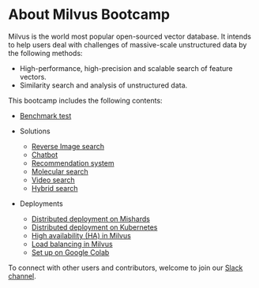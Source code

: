 # About Milvus Bootcamp

Milvus is the world most popular open-sourced vector database. It intends to help users deal with challenges of massive-scale unstructured data by the following methods:

- High-performance, high-precision and scalable search of feature vectors.
- Similarity search and analysis of unstructured data.

This bootcamp includes the following contents:

- [Benchmark test](benchmark_test)

- Solutions
  - [Reverse Image search](solutions/reverse_image_search)
  - [Chatbot](solutions/chatbot)
  - [Recommendation system](solutions/recommendation_system)
  - [Molecular search](solutions/molecular_search)
  - [Video search](solutions/video_search)
  - [Hybrid search](solutions/hybrid_search)

- Deployments
  - [Distributed deployment on Mishards](deployments/Mishards)
  - [Distributed deployment on Kubernetes](deployments/Kubernetes)
  - [High availability (HA) in Milvus](deployments/HA)
  - [Load balancing in Milvus](deployments/load_balancing)
  - [Set up on Google Colab](deployments/Google_colab)

To connect with other users and contributors, welcome to join our [Slack channel](https://join.slack.com/t/milvusio/shared_invite/enQtNzY1OTQ0NDI3NjMzLWNmYmM1NmNjOTQ5MGI5NDhhYmRhMGU5M2NhNzhhMDMzY2MzNDdlYjM5ODQ5MmE3ODFlYzU3YjJkNmVlNDQ2ZTk).

